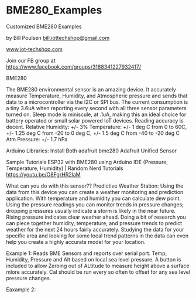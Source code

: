 # BME280_Examples
Customized BME280 Examples

by Bill Poulsen
bill.iottechshop@gmail.com

www.iot-techshop.com

Join our FB group at https://www.facebook.com/groups/3188341227932417/


BME280

The BME280 environmental sensor is an amazing device.
It accurately measure Temperature, Humidity, and Atmospheric pressure and sends that data to a microcontroller  via the I2C or SPI bus.
The current consumption is a tiny 3.6uA when reporting every second with all three sensor parameters turned on.  Sleep mode is miniscule, at  .1uA, making this an ideal choice for battery operated or small solar powered IoT devices.
Reading accuracy is decent.
Relative Humidity: +/- 3%
Temperature: +/- 1 deg C from 0 to 60C, +/- 1.25 deg C from -20 to 0 deg C, +/- 1.5 deg C from -40 to -20 deg C
Atm Pressure: +/- 1.7 hPa

Arduino Libraries:  Install Both
adafruit bme280
Adafruit Unified Sensor

Sample Tutorials
ESP32 with BME280 using Arduino IDE (Pressure, Temperature, Humidity) | Random Nerd Tutorials
https://youtu.be/O8FgrHR2laM

What can you do with this sensor??
Predictive Weather Station:
Using the data from this device you can create a weather monitoring and prediction application.  With temperature and humidity you can calculate dew point.  Using the pressure readings you can monitor trends in pressure changes; dropping pressures usually indicate a storm is likely in the near future. Rising pressure indicates clear weather ahead.  Doing a bit of research you can piece together humidity, temperature, and pressure trends to predict weather for the next 24 hours fairly accurately.  Studying the data for your specific area and looking for some local trend patterns in the data can even help you create a highly accurate model for your location.


Example 1:
Reads BME Sensors and reports over serial port.
Temp, Humidity, Pressure and Alt based on local sea level pressure.
A button is included to allow Zeroing out of ALtitude to measure height above a surface mlore accurately.
Cal should be run every so often to offset for any sea level pressure changes.

Eaxample 2:
